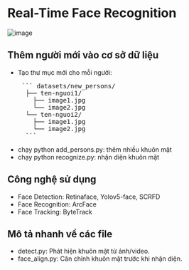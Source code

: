 # Real-Time Face Recognition
![image](https://github.com/user-attachments/assets/bd08632a-1687-4f6e-b9d7-9cc95e12f724)
## Thêm người mới vào cơ sở dữ liệu

- Tạo thư mục mới cho mỗi người:
  <pre> ``` datasets/new_persons/ 
    ├── ten-nguoi1/ 
      ├── image1.jpg 
      └── image2.jpg
    └── ten-nguoi2/ 
      ├── image1.jpg 
      └── image2.jpg 
    ``` </pre>
- chạy python add_persons.py: thêm nhiều khuôn mặt
- chạy python recognize.py: nhận diện khuôn mặt

## Công nghệ sử dụng

- Face Detection: Retinaface, Yolov5-face, SCRFD
- Face Recognition: ArcFace
- Face Tracking: ByteTrack

## Mô tả nhanh về các file

- detect.py: Phát hiện khuôn mặt từ ảnh/video.
- face_align.py: Căn chỉnh khuôn mặt trước khi nhận diện.
